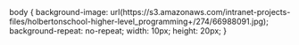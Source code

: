 <div id="styledimg">
body
{
background-image: url(https://s3.amazonaws.com/intranet-projects-files/holbertonschool-higher-level_programming+/274/66988091.jpg);
background-repeat: no-repeat;
width: 10px;
height: 20px;
}
<div id="styledimg"></div>
